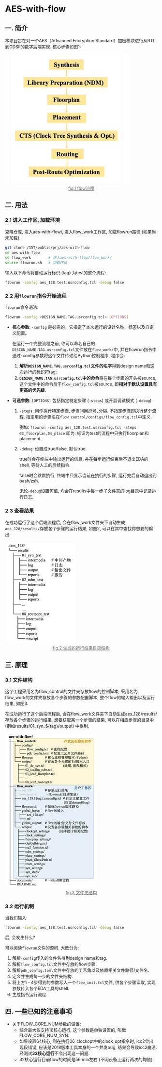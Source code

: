# AES-with-flow

## 一. 简介

本项目旨在对一个AES（Advanced Encryption Standard）加密模块进行从RTL到GDSII的数字后端实现. 核心步骤如图1:

<img src="./documents/assets/flow_steps.png" alt="flow_steps" style="zoom:50%;" />

<center style="color:#696969;text-decoration:underline">fig.1  flow流程</center>

## 二. 用法

### 2.1 进入工作区, 加载环境

克隆仓库, 进入aes-with-flow/, 进入flow_work工作区, 加载flowrun路径 (如果尚未加载).  

```bash
git clone /15T/public/prj/aes-with-flow
cd aes-with-flow
cd flow_work		# 进入aes-with-flow/flow_work/
source flowrun.sh	# 加载环境
```

输入以下命令将自动运行标识 (tag) 为test的整个流程:

```bash
flowrun -config aes_128.test.usrconfig.tcl -debug false
```

### 2.2 用`flowrun`指令开始流程

`flowrun`命令语法:

```bash
flowrun -config <DESIGN_NAME.TAG.usrconfig.tcl> [OPTIONS]
```

- **核心参数**: `-config` 是必需的，它指定了本次运行的设计名称、标签以及自定义配置。

	在运行一个完整流程之前, 你可以命名自己的`DESIGN_NAME.TAG.usrconfig.tcl`文件放在`flow_work/`中, 并在flowrun指令中通过-config参数将这个文件传递给Python控制程序, 程序会: 

	1. **解析`DESIGN_NAME.TAG.usrconfig.tcl`文件的名字**得到design name和这次运行的标识符tag; 
	2. **`DESIGN_NAME.TAG.usrconfig.tcl`中的命令**将在每个步骤的开头被source, 这个文件中的命令后于`flow_config.tcl`被source, 即**相对于默认设置具有更高的优先级**. 

- **可选参数**: `[OPTIONS]` 包括指定特定步骤 (`-steps`) 或开启调试模式 (`-debug`)

	1. `-steps`: 用作执行特定步骤, 步骤间用逗号`,`分隔. 不指定步骤即执行整个流程. 指定用的步骤名在`flow_control/configs/flow_config.tcl`中定义. 

		例如: `flowrun -config aes_128.test.usrconfig.tcl -steps 03_floorplan,04_place` 即为: 标识为test的流程中只执行floorplan和placement. 

	2. `-debug`: 设置成true/false, 默认true. 

		true时会在终端中输出运行的信息. 并在每步运行结束后不退出EDA的shell, 等待人工的后续指令. 

		false时会默默执行, 终端中只显示当前在执行的步骤, 运行完后自动退出到bash/zsh. 

		无论`-debug`设置何值, 均会在results中每一步子文件夹的log目录中记录运行日志. 

### 2.3 查看结果

在成功运行了这个后端流程后, 会在flow_work文件夹下自动生成`aes_128/results/`存放各个步骤的运行结果,  如图2, 可以在其中查找你想要的输出. 

<img src="./documents/assets/step_struct.png" alt="flow_steps" style="zoom: 33%;" />

<center style="color:#696969;text-decoration:underline">fig.2  生成的运行结果目录结构</center>

## 三. 原理

### 3.1 文件结构

这个工程采用名为flow_control的文件夹存放flow的控制脚本; 采用名为flow_work的文件夹存放各个步骤的参数配置脚本, 整个flow的输入输出以及运行结果, 如图3. 

在成功运行了这个后端流程后, 会在flow_work文件夹下自动生成aes_128/results/存放各个步骤的运行结果. 想要获取某一个步骤的结果, 可以在相应步骤的目录中 (例如results/01_syn_${tag}/output) 中得到. 

<img src="./documents/assets/dir_struct.png" alt="flow_steps" style="zoom: 50%;" />

<center style="color:#696969;text-decoration:underline">fig.3  文件夹结构</center>

### 3.2 运行机制

当我们输入: 
```bash
flowrun -config aes_128.test.usrconfig.tcl -debug false
```

后, 会发生什么? 

可以阅读`flowrun`文件的源码. 大致分为: 

1. 解析`-config`传入的文件名得到design name和tag. 
1. 解析`flow_config.tcl`文件中存放的flow步骤.
1. 解析`pdk_config.toml`文件中存放的工艺角以及依赖相关文件路径/文件名. 
1. 定义并生成每一步的文件夹结构. 
1. 将上方1 - 4步得到的参数写入一个`flow_init.tcl`文件, 供各个步骤读取, 实现参数传入各个EDA工具的shell. 
1. 生成指令运行流程. 

## 四. 一些已知的注意事项

- 关于FLOW_CORE_NUM参数的设置:
	- 综合最大仅支持16核心运行, 这个参数是单独设置的, 叫做FLOW_CORE_NUM_SYN. 
	- 如果设置64核心, 则在执行06_clockopt中的clock_opt指令时, icc2会出现段错误, 应该是2018版本工具本身的一个并发bug, 结果会导致icc2崩溃. 经测试**32核心运行**不会出现这一问题. 
	- 32核心运行目前flow的时间是56 min左右 (不同设备上运行两次的均值). 
